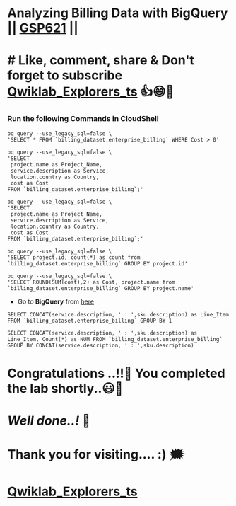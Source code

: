 # Analyzing Billing Data with BigQuery || [GSP621](https://www.cloudskillsboost.google/focuses/7114?parent=catalog) ||

# # Like, comment, share & Don't forget to subscribe [Qwiklab_Explorers_ts](https://youtube.com/@titashshil?si=RgamNu1dc9jVIbJN) 👍😄🤝

### Run the following Commands in CloudShell

```
bq query --use_legacy_sql=false \
'SELECT * FROM `billing_dataset.enterprise_billing` WHERE Cost > 0'

bq query --use_legacy_sql=false \
'SELECT
 project.name as Project_Name,
 service.description as Service,
 location.country as Country,
 cost as Cost
FROM `billing_dataset.enterprise_billing`;'

bq query --use_legacy_sql=false \
'SELECT
 project.name as Project_Name,
 service.description as Service,
 location.country as Country,
 cost as Cost
FROM `billing_dataset.enterprise_billing`;'

bq query --use_legacy_sql=false \
'SELECT project.id, count(*) as count from `billing_dataset.enterprise_billing` GROUP BY project.id'

bq query --use_legacy_sql=false \
'SELECT ROUND(SUM(cost),2) as Cost, project.name from `billing_dataset.enterprise_billing` GROUP BY project.name'
```

* Go to **BigQuery** from [here](https://console.cloud.google.com/bigquery?)

```
SELECT CONCAT(service.description, ' : ',sku.description) as Line_Item FROM `billing_dataset.enterprise_billing` GROUP BY 1
```
```
SELECT CONCAT(service.description, ' : ',sku.description) as Line_Item, Count(*) as NUM FROM `billing_dataset.enterprise_billing` GROUP BY CONCAT(service.description, ' : ',sku.description)
```

# Congratulations ..!!🎉  You completed the lab shortly..😃💯

# *Well done..!* 👏

# Thank you for visiting.... :) 🗯️

# [Qwiklab_Explorers_ts](https://youtube.com/@titashshil?si=RgamNu1dc9jVIbJN)
